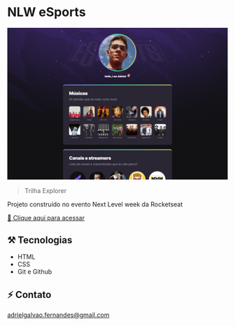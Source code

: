 # NLW eSports 

![preview](./.github/preview.png.png)
> Trilha Explorer

Projeto construído no evento Next Level week da Rocketseat

[🔗​ Clique aqui para acessar](https://adrielfgs.github.io/NLW-esports-project/)

## ⚒️​ Tecnologias

- HTML
- CSS
- Git e Github

## ⚡​​ ​Contato

adrielgalvao.fernandes@gmail.com